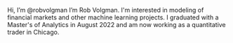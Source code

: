 Hi, I’m @robvolgman
I’m Rob Volgman. I'm interested in modeling of financial markets and other machine learning projects. I graduated with a Master's of Analytics in August 2022 and am now working as a quantitative trader in Chicago. 


<!---
robvolgman/robvolgman is a ✨ special ✨ repository because its `README.md` (this file) appears on your GitHub profile.
You can click the Preview link to take a look at your changes.
--->
